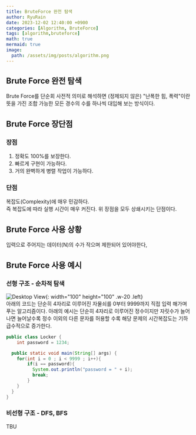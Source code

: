```yaml
---
title: BruteForce 완전 탐색
author: RyuRain
date: 2023-12-02 12:40:00 +0900
categories: [Algorithm, BruteForce]
tags: [algorithm,bruteforce]
math: true
mermaid: true
image:
  path: /assets/img/posts/algorithm.png
---
```


## Brute Force 완전 탐색

Brute Force를 단순회 사전적 의미로 해석하면 (정제되지 않은) "난폭한 힘, 폭력"이란 뜻을 가진 
조합 가능한 모든 경수의 수를 하나씩 대입해 보는 방식이다.

## Brute Force 장단점

### 장점
1. 정확도 100%를 보장한다.
2. 빠르게 구현이 가능하다.
3. 거의 완벽하게 병렬 작업이 가능하다.

### 단점
복잡도(Complexity)에 매우 민감하다.<br>
즉 복잡도에 따라 실행 시간이 매우 커진다. 위 장점을 모두 상쇄시키는 단점이다.
## Brute Force 사용 상황

입력으로 주어지는 데이터(N)의 수가 작으며 제한되어 있어야한다,

## Brute Force 사용 예시
### 선형 구조 - 순차적 탐색
![Desktop View](https://cdn-icons-png.flaticon.com/512/4305/4305535.png){: width="100" height="100" .w-20 .left}
<br>
아래의 코드는 단순히 4자리로 이루어진 자물쇠를 0부터 9999까지 직접 입력 해가며 푸는 알고리즘이다. 아래의 예시는
단순히 4자리로 이루어진 정수이지만 자릿수가 늘어나면 늘어날수록 정수 이외의 다른 문자를 허용할 수록 해당 문제의 시간복잡도는 기하급수적으로
증가한다.
<br>
```java
public class Locker {
    int password = 1234;

  public static void main(String[] args) {
    for(int i = 0 ; i < 9999 ; i++){
        if(i == password){
          System.out.println("password = " + i);
          break;
        }
    }
  }
}
```


### 비선형 구조 - DFS, BFS
TBU
